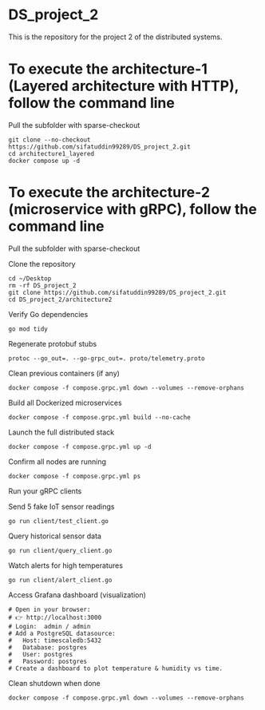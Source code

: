 # DS_project_2
This is the repository for the project 2 of the distributed systems. 

# To execute the architecture-1 (Layered architecture with HTTP), follow the command line
Pull the subfolder with sparse-checkout
```
git clone --no-checkout https://github.com/sifatuddin99289/DS_project_2.git
cd architecture1_layered 
docker compose up -d 
```

# To execute the architecture-2 (microservice with gRPC), follow the command line
Pull the subfolder with sparse-checkout


Clone the repository
```
cd ~/Desktop
rm -rf DS_project_2
git clone https://github.com/sifatuddin99289/DS_project_2.git
cd DS_project_2/architecture2
```
 Verify Go dependencies
```
go mod tidy
```
Regenerate protobuf stubs
```
protoc --go_out=. --go-grpc_out=. proto/telemetry.proto
```
Clean previous containers (if any)
```
docker compose -f compose.grpc.yml down --volumes --remove-orphans
```
Build all Dockerized microservices
```
docker compose -f compose.grpc.yml build --no-cache
```
Launch the full distributed stack
```
docker compose -f compose.grpc.yml up -d
```
Confirm all nodes are running
```
docker compose -f compose.grpc.yml ps
```

Run your gRPC clients

Send 5 fake IoT sensor readings
```
go run client/test_client.go
```
Query historical sensor data
```
go run client/query_client.go
```
Watch alerts for high temperatures
```
go run client/alert_client.go
```
Access Grafana dashboard (visualization)
```
# Open in your browser:
# 👉 http://localhost:3000
# Login:  admin / admin
# Add a PostgreSQL datasource:
#   Host: timescaledb:5432
#   Database: postgres
#   User: postgres
#   Password: postgres
# Create a dashboard to plot temperature & humidity vs time.
```
Clean shutdown when done
```
docker compose -f compose.grpc.yml down --volumes --remove-orphans
```
